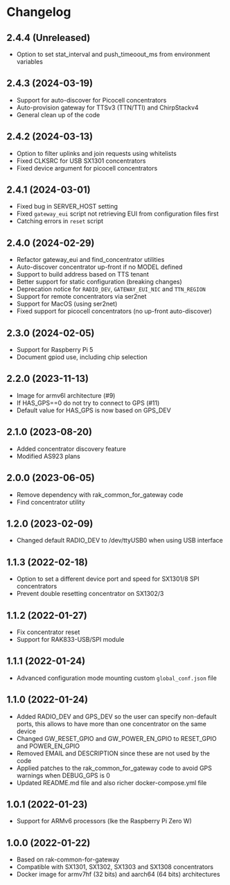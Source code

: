 # Changelog

## 2.4.4 (Unreleased)

* Option to set stat_interval and push_timeoout_ms from environment variables

## 2.4.3 (2024-03-19)

* Support for auto-discover for Picocell concentrators
* Auto-provision gateway for TTSv3 (TTN/TTI) and ChirpStackv4
* General clean up of the code

## 2.4.2 (2024-03-13)

* Option to filter uplinks and join requests using whitelists
* Fixed CLKSRC for USB SX1301 concentrators
* Fixed device argument for picocell concentrators

## 2.4.1 (2024-03-01)

* Fixed bug in SERVER_HOST setting
* Fixed `gateway_eui` script not retrieving EUI from configuration files first
* Catching errors in `reset` script

## 2.4.0 (2024-02-29)

* Refactor gateway_eui and find_concentrator utilities
* Auto-discover concentrator up-front if no MODEL defined
* Support to build address based on TTS tenant
* Better support for static configuration (breaking changes)
* Deprecation notice for `RADIO_DEV`, `GATEWAY_EUI_NIC` and `TTN_REGION`
* Support for remote concentrators via ser2net
* Support for MacOS (using ser2net)
* Fixed support for picocell concentrators (no up-front auto-discover)

## 2.3.0 (2024-02-05)

* Support for Raspberry Pi 5
* Document gpiod use, including chip selection

## 2.2.0 (2023-11-13)

* Image for armv6l architecture (#9)
* If HAS_GPS==0 do not try to connect to GPS (#11)
* Default value for HAS_GPS is now based on GPS_DEV

## 2.1.0 (2023-08-20)

* Added concentrator discovery feature
* Modified AS923 plans

## 2.0.0 (2023-06-05)

* Remove dependency with rak_common_for_gateway code
* Find concentrator utility

## 1.2.0 (2023-02-09)

* Changed default RADIO_DEV to /dev/ttyUSB0 when using USB interface

## 1.1.3 (2022-02-18)

* Option to set a different device port and speed for SX1301/8 SPI concentrators
* Prevent double resetting concentrator on SX1302/3

## 1.1.2 (2022-01-27)

* Fix concentrator reset
* Support for RAK833-USB/SPI module

## 1.1.1 (2022-01-24)

* Advanced configuration mode mounting custom `global_conf.json` file
 
## 1.1.0 (2022-01-24)

* Added RADIO_DEV and GPS_DEV so the user can specify non-default ports, this allows to have more than one concentrator on the same device
* Changed GW_RESET_GPIO and GW_POWER_EN_GPIO to RESET_GPIO and POWER_EN_GPIO
* Removed EMAIL and DESCRIPTION since these are not used by the code
* Applied patches to the rak_common_for_gateway code to avoid GPS warnings when DEBUG_GPS is 0
* Updated README.md file and also richer docker-compose.yml file

## 1.0.1 (2022-01-23)

* Support for ARMv6 processors (lke the Raspberry Pi Zero W)

## 1.0.0 (2022-01-22)

* Based on rak-common-for-gateway
* Compatible with SX1301, SX1302, SX1303 and SX1308 concentrators
* Docker image for armv7hf (32 bits) and aarch64 (64 bits) architectures
